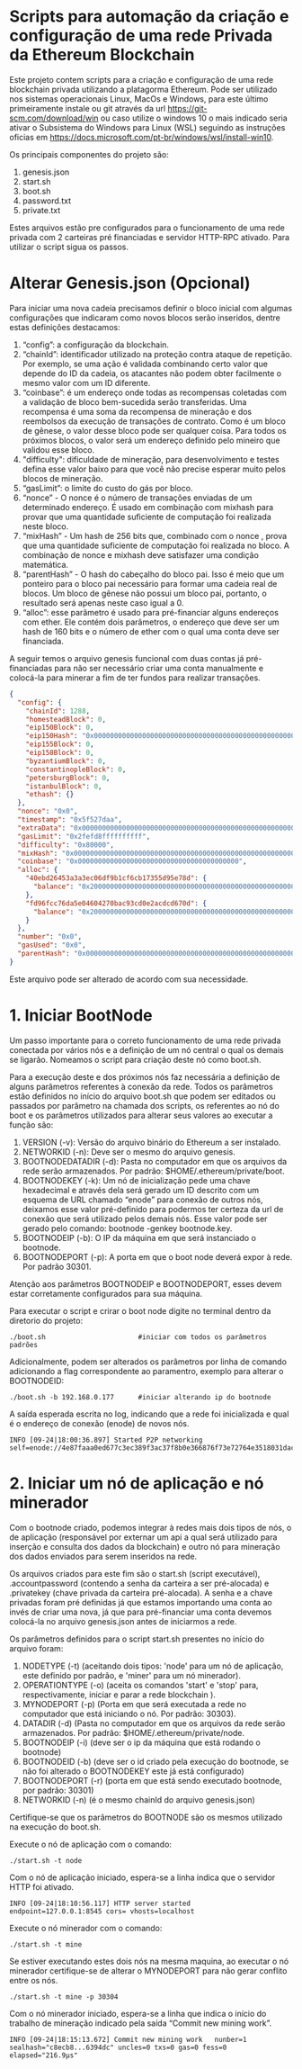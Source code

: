 # Scripts para automação da criação e configuração de uma rede Privada da Ethereum Blockchain
Este projeto contem scripts para a criação e configuração de uma rede blockchain privada utilizando a platagorma Ethereum. Pode ser utilizado nos sistemas operacionais Linux, MacOs e Windows, para este último primeiramente instale ou git através da url https://git-scm.com/download/win ou caso utilize o windows 10 o mais indicado seria ativar o Subsistema do Windows para Linux (WSL) seguindo as instruções oficias em https://docs.microsoft.com/pt-br/windows/wsl/install-win10.

Os principais componentes do projeto são:
1. genesis.json
1. start.sh
1. boot.sh
1. password.txt
1. private.txt

Estes arquivos estão pre configurados para o funcionamento de uma rede privada com 2 carteiras pré financiadas e servidor HTTP-RPC ativado. Para utilizar o script sigua os passos.
# Alterar Genesis.json (Opcional)
Para iniciar uma nova cadeia precisamos definir o bloco inicial com algumas configurações que indicaram como novos blocos serão inseridos, dentre estas definições destacamos:
1. “config”: a configuração da blockchain.
1. “chainId”: identificador utilizado na proteção contra ataque de repetição. Por exemplo, se uma ação é validada combinando certo valor que depende do ID da cadeia, os atacantes não podem obter facilmente o mesmo valor com um ID diferente.
1. “coinbase”: é um endereço onde todas as recompensas coletadas com a validação de bloco bem-sucedida serão transferidas. Uma recompensa é uma soma da recompensa de mineração e dos reembolsos da execução de transações de contrato. Como é um bloco de gênese, o valor desse bloco pode ser qualquer coisa. Para todos os próximos blocos, o valor será um endereço definido pelo mineiro que validou esse bloco.
1. "difficulty": dificuldade de mineração, para desenvolvimento e testes defina esse valor baixo para que você não precise esperar muito pelos blocos de mineração.
1. “gasLimit”: o limite do custo do gás por bloco.
1. “nonce” -  O nonce é o número de transações enviadas de um determinado endereço. É usado em combinação com mixhash para provar que uma quantidade suficiente de computação foi realizada neste bloco.
1. “mixHash” - Um hash de 256 bits que, combinado com o nonce , prova que uma quantidade suficiente de computação foi realizada no bloco. A combinação de nonce e mixhash deve satisfazer uma condição matemática.
1. “parentHash” - O hash do cabeçalho do bloco pai. Isso é meio que um ponteiro para o bloco pai necessário para formar uma cadeia real de blocos. Um bloco de gênese não possui um bloco pai, portanto, o resultado será apenas neste caso igual a 0.
1. “alloc”: esse parâmetro é usado para pré-financiar alguns endereços com ether. Ele contém dois parâmetros, o endereço que deve ser um hash de 160 bits e o número de ether com o qual uma conta deve ser financiada. 

A seguir temos o arquivo genesis funcional com duas contas já pré-financiadas para não ser necessário criar uma conta manualmente e colocá-la para minerar a fim de ter fundos para realizar transações.
````json
{
  "config": {
    "chainId": 1288,
    "homesteadBlock": 0,
    "eip150Block": 0,
    "eip150Hash": "0x0000000000000000000000000000000000000000000000000000000000000000",
    "eip155Block": 0,
    "eip158Block": 0,
    "byzantiumBlock": 0,
    "constantinopleBlock": 0,
    "petersburgBlock": 0,
    "istanbulBlock": 0,
    "ethash": {}
  },
  "nonce": "0x0",
  "timestamp": "0x5f527daa",
  "extraData": "0x0000000000000000000000000000000000000000000000000000000000000000",
  "gasLimit": "0x2fefd8ffffffffff",
  "difficulty": "0x80000",
  "mixHash": "0x0000000000000000000000000000000000000000000000000000000000000000",
  "coinbase": "0x0000000000000000000000000000000000000000",
  "alloc": {
    "40ebd26453a3a3ec06df9b1cf6cb17355d95e78d": {
      "balance": "0x200000000000000000000000000000000000000000000000000000000000000"
    },
    "fd96fcc76da5e04604270bac93cd0e2acdcd670d": {
      "balance": "0x200000000000000000000000000000000000000000000000000000000000000"
    }
  },
  "number": "0x0",
  "gasUsed": "0x0",
  "parentHash": "0x0000000000000000000000000000000000000000000000000000000000000000"
}
````
Este arquivo pode ser alterado de acordo com sua necessidade.
# 1. Iniciar BootNode
Um passo importante para o correto funcionamento de uma rede privada conectada por vários nós e a definição de um nó central o qual os demais se ligarão.  Nomeamos o script para criação deste nó como boot.sh. 

Para a execução deste e dos próximos nós faz necessária a definição de alguns parâmetros referentes à conexão da rede. Todos os parâmetros estão definidos no início do arquivo boot.sh que podem ser editados ou passados por parâmetro na chamada dos scripts, os referentes ao nó do boot e os parâmetros utilizados para alterar seus valores ao executar a função são:

1. VERSION (-v): Versão do arquivo binário do Ethereum a ser instalado.
1. NETWORKID (-n): Deve ser o mesmo do arquivo genesis.
1. BOOTNODEDATADIR (-d): Pasta no computador em que  os arquivos da rede serão armazenados. Por padrão: $HOME/.ethereum/private/boot.
1. BOOTNODEKEY (-k): Um nó de inicialização pede uma chave hexadecimal e através dela será gerado um ID  descrito com um esquema de URL chamado “enode” para conexão de outros nós, deixamos esse valor pré-definido para podermos ter certeza da url de conexão que será utilizado pelos demais nós. Esse valor pode ser gerado pelo comando: bootnode -genkey bootnode.key.
1. BOOTNODEIP (-b): O IP da máquina em que será instanciado o bootnode.
1. BOOTNODEPORT (-p): A porta em que o boot node deverá expor à rede. Por padrão 30301.

Atenção aos parâmetros BOOTNODEIP e BOOTNODEPORT, esses devem estar corretamente configurados para sua máquina.

Para executar o script e crirar o boot node digite no terminal dentro da diretorio do projeto:

````shell script 
./boot.sh                       #iniciar com todos os parâmetros padrões
````
Adicionalmente, podem ser alterados os parâmetros por linha de comando adicionando a flag correspondente ao paramentro, exemplo para alterar o BOOTNODEID:
````shell script  
./boot.sh -b 192.168.0.177      #iniciar alterando ip do bootnode
````

A saída esperada escrita no log, indicando que a rede foi inicializada e qual é o endereço de conexão (enode) de novos nós.
````
INFO [09-24|18:00:36.897] Started P2P networking self=enode://4e87faaa0ed677c3ec389f3ac37f8b0e366876f73e72764e3518031daca322768befb783be5c4aea4200f3439f4361571e860c38776142094adc35913964096b@192.168.1.114:30301
````

# 2. Iniciar um nó de aplicação e nó minerador

Com o bootnode criado, podemos integrar à redes mais dois tipos de nós, o de aplicação (responsável por externar um api a qual será utilizado para inserção e consulta dos dados da blockchain) e outro nó para mineração dos dados enviados para serem inseridos na rede.

Os arquivos criados para este fim são o start.sh (script executável), .accountpassword (contendo a senha da carteira a ser pré-alocada) e .privatekey (chave privada da carteira pré-alocada). A senha e a chave privadas foram pré definidas já que estamos importando uma conta ao invés de criar uma nova, já que para pré-financiar uma conta devemos colocá-la no arquivo genesis.json antes de iniciarmos a rede. 

Os parâmetros definidos para o script start.sh presentes no início do arquivo foram:
1. NODETYPE (-t) (aceitando dois tipos: 'node' para um nó de aplicação, este definido por padrão, e 'miner' para um nó minerador).
1. OPERATIONTYPE (-o) (aceita os comandos 'start' e 'stop' para, respectivamente, iniciar e parar a rede blockchain ).
1. MYNODEPORT (-p) (Porta em que será executada a rede no computador que está iniciando o nó. Por padrão: 30303).
1. DATADIR (-d) (Pasta no computador em que  os arquivos da rede serão armazenados. Por padrão: $HOME/.ethereum/private/node.
1. BOOTNODEIP (-i) (deve ser o ip da máquina que está rodando o bootnode)
1. BOOTNODEID (-b) (deve ser o id criado pela execução do bootnode, se não foi alterado o BOOTNODEKEY este já está configurado)
1. BOOTNODEPORT (-r) (porta em que está sendo executado bootnode, por padrão: 30301)
1. NETWORKID (-n) (é o mesmo chainId do arquivo genesis.json)

Certifique-se que os parâmetros do BOOTNODE são os mesmos utilizado na execução do boot.sh.

Execute o nó de aplicação com o comando:

`````shell script
./start.sh -t node
`````
Com o nó de aplicação iniciado, espera-se a linha indica que o servidor HTTP foi ativado.
````
INFO [09-24|18:10:56.117] HTTP server started   endpoint=127.0.0.1:8545 cors= vhosts=localhost
````

Execute o nó minerador com o comando:

`````shell script
./start.sh -t mine 
`````

Se estiver executando estes dois nós na mesma maquina, ao executar o nó minerador certifique-se de alterar o MYNODEPORT para não gerar conflito entre os nós.

`````shell script
./start.sh -t mine -p 30304
`````
Com o nó minerador iniciado, espera-se a linha que indica o início do trabalho de mineração indicado pela saída “Commit new mining work”.

````
INFO [09-24|18:15:13.672] Commit new mining work   nunber=1 sealhash="c8ecb8...6394dc" uncles=0 txs=0 gas=0 fess=0 elapsed="216.9μs"
````
